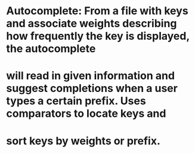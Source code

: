 # Autocomplete: From a file with keys and associate weights describing how frequently the key is displayed, the autocomplete 
# will read in given information and suggest completions when a user types a certain prefix. Uses comparators to locate keys and
# sort keys by weights or prefix. 
